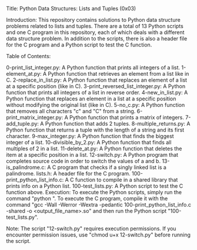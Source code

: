 Title: Python Data Structures: Lists and Tuples (0x03)

Introduction:
This repository contains solutions to Python data structure problems related to lists and tuples. There are a total of 13 Python scripts and one C program in this repository, each of which deals with a different data structure problem. In addition to the scripts, there is also a header file for the C program and a Python script to test the C function.

Table of Contents:

0-print_list_integer.py: A Python function that prints all integers of a list.
1-element_at.py: A Python function that retrieves an element from a list like in C.
2-replace_in_list.py: A Python function that replaces an element of a list at a specific position (like in C).
3-print_reversed_list_integer.py: A Python function that prints all integers of a list in reverse order.
4-new_in_list.py: A Python function that replaces an element in a list at a specific position without modifying the original list (like in C).
5-no_c.py: A Python function that removes all characters "c" and "C" from a string.
6-print_matrix_integer.py: A Python function that prints a matrix of integers.
7-add_tuple.py: A Python function that adds 2 tuples.
8-multiple_returns.py: A Python function that returns a tuple with the length of a string and its first character.
9-max_integer.py: A Python function that finds the biggest integer of a list.
10-divisible_by_2.py: A Python function that finds all multiples of 2 in a list.
11-delete_at.py: A Python function that deletes the item at a specific position in a list.
12-switch.py: A Python program that completes source code in order to switch the values of a and b.
13-is_palindrome.c: A C program that checks if a singly linked list is a palindrome.
lists.h: A header file for the C program.
100-print_python_list_info.c: A C function to compile in a shared library that prints info on a Python list.
100-test_lists.py: A Python script to test the C function above.
Execution:
To execute the Python scripts, simply run the command "python <filename>". To execute the C program, compile it with the command "gcc -Wall -Werror -Wextra -pedantic 100-print_python_list_info.c -shared -o <output_file_name>.so" and then run the Python script "100-test_lists.py".

Note: The script "12-switch.py" requires execution permissions. If you encounter permission issues, use "chmod u+x 12-switch.py" before running the script.
